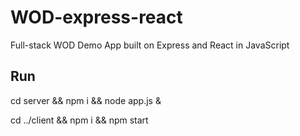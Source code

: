 # WOD-express-react
Full-stack WOD Demo App built on Express and React in JavaScript 

## Run
cd server && npm i && node app.js &

cd ../client && npm i && npm start